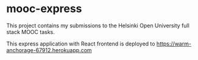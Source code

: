 # mooc-express

This project contains my submissions to the Helsinki Open University full stack MOOC tasks.

This express application with React frontend is deployed to https://warm-anchorage-67912.herokuapp.com